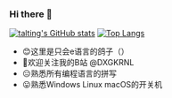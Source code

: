 ### Hi there 👋
[![talting's GitHub stats](https://github-readme-stats.vercel.app/api?username=talting)](https://github.com/anuraghazra/github-readme-stats)
[![Top Langs](https://github-readme-stats.vercel.app/api/top-langs/?username=talting)](https://github.com/anuraghazra/github-readme-stats)
- 😊这里是只会e语言的鸽子（）
- 🥰欢迎关注我的B站 @DXGKRNL
- 😑熟悉所有编程语言的拼写
- 😛熟悉Windows Linux macOS的开关机
